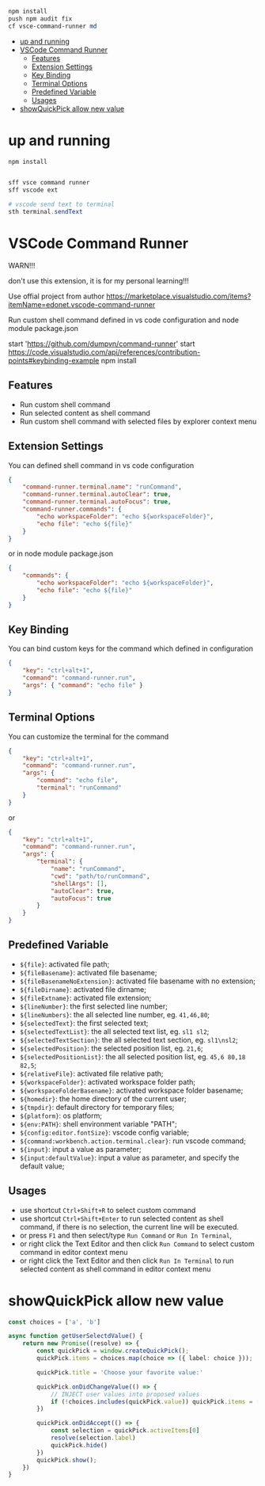 
```ps1
npm install
push npm audit fix
cf vsce-command-runner md
```




- [up and running](#up-and-running)
- [VSCode Command Runner](#vscode-command-runner)
  - [Features](#features)
  - [Extension Settings](#extension-settings)
  - [Key Binding](#key-binding)
  - [Terminal Options](#terminal-options)
  - [Predefined Variable](#predefined-variable)
  - [Usages](#usages)
- [showQuickPick allow new value](#showquickpick-allow-new-value)


# up and running
```powershell
npm install
```

```powershell

sff vsce command runner
sff vscode ext

# vscode send text to terminal
sth terminal.sendText
```

# VSCode Command Runner


WARN!!!

don't use this extension, it is for my personal learning!!!

Use offial project from author https://marketplace.visualstudio.com/items?itemName=edonet.vscode-command-runner

Run custom shell command defined in vs code configuration and node module package.json

start 'https://github.com/dumpvn/command-runner'
start https://code.visualstudio.com/api/references/contribution-points#keybinding-example
npm install


## Features

* Run custom shell command
* Run selected content as shell command
* Run custom shell command with selected files by explorer context menu

## Extension Settings

You can defined shell command in vs code configuration

```json
{
    "command-runner.terminal.name": "runCommand",
    "command-runner.terminal.autoClear": true,
    "command-runner.terminal.autoFocus": true,
    "command-runner.commands": {
        "echo workspaceFolder": "echo ${workspaceFolder}",
        "echo file": "echo ${file}"
    }
}
```

or in node module package.json

```json
{
    "commands": {
        "echo workspaceFolder": "echo ${workspaceFolder}",
        "echo file": "echo ${file}"
    }
}
```

## Key Binding
You can bind custom keys for the command which defined in configuration
```json
{
    "key": "ctrl+alt+1",
    "command": "command-runner.run",
    "args": { "command": "echo file" }
}
```

## Terminal Options
You can customize the terminal for the command
```json
{
    "key": "ctrl+alt+1",
    "command": "command-runner.run",
    "args": {
        "command": "echo file",
        "terminal": "runCommand"
    }
}
```
or
```json
{
    "key": "ctrl+alt+1",
    "command": "command-runner.run",
    "args": {
        "terminal": {
            "name": "runCommand",
            "cwd": "path/to/runCommand",
            "shellArgs": [],
            "autoClear": true,
            "autoFocus": true
        }
    }
}
```

## Predefined Variable

* `${file}`: activated file path;
* `${fileBasename}`: activated file basename;
* `${fileBasenameNoExtension}`: activated file basename with no extension;
* `${fileDirname}`: activated file dirname;
* `${fileExtname}`: activated file extension;
* `${lineNumber}`: the first selected line number;
* `${lineNumbers}`: the all selected line number, eg. `41,46,80`;
* `${selectedText}`: the first selected text;
* `${selectedTextList}`: the all selected text list, eg. `sl1 sl2`;
* `${selectedTextSection}`: the all selected text section, eg. `sl1\nsl2`;
* `${selectedPosition}`: the selected position list, eg. `21,6`;
* `${selectedPositionList}`: the all selected position list, eg. `45,6 80,18 82,5`;
* `${relativeFile}`: activated file relative path;
* `${workspaceFolder}`: activated workspace folder path;
* `${workspaceFolderBasename}`: activated workspace folder basename;
* `${homedir}`: the home directory of the current user;
* `${tmpdir}`: default directory for temporary files;
* `${platform}`: os platform;
* `${env:PATH}`: shell environment variable "PATH";
* `${config:editor.fontSize}`: vscode config variable;
* `${command:workbench.action.terminal.clear}`: run vscode command;
* `${input}`: input a value as parameter;
* `${input:defaultValue}`: input a value as parameter, and specify the default value;

## Usages

* use shortcut `Ctrl+Shift+R` to select custom command
* use shortcut `Ctrl+Shift+Enter` to run selected content as shell command, if there is no selection, the current line will be executed.
* or press `F1` and then select/type `Run Command` or `Run In Terminal`,
* or right click the Text Editor and then click `Run Command` to select custom command in editor context menu
* or right click the Text Editor and then click `Run In Terminal` to run selected content as shell command in editor context menu




# showQuickPick allow new value
```typescript
const choices = ['a', 'b']

async function getUserSelectdValue() {
    return new Promise((resolve) => {
        const quickPick = window.createQuickPick();
        quickPick.items = choices.map(choice => ({ label: choice }));

        quickPick.title = 'Choose your favorite value:'

        quickPick.onDidChangeValue(() => {
            // INJECT user values into proposed values
            if (!choices.includes(quickPick.value)) quickPick.items = [quickPick.value, ...choices].map(label => ({ label }))
        })

        quickPick.onDidAccept(() => {
            const selection = quickPick.activeItems[0]
            resolve(selection.label)
            quickPick.hide()
        })
        quickPick.show();
    })
}

```
